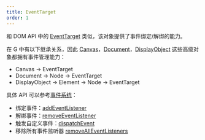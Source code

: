 ```yaml
---
title: EventTarget
order: 1
---
```


和 DOM API 中的 [EventTarget](https://developer.mozilla.org/en-US/docs/Web/API/EventTarget) 类似，该对象提供了事件绑定/解绑的能力。

在 G 中有以下继承关系，因此 [Canvas](/api/canvas/intro)，[Document](/api/builtin-objects/document)，[DisplayObject](/api/basic/display-object) 这些高级对象都拥有事件管理能力：

- Canvas -> EventTarget
- Document -> Node -> EventTarget
- DisplayObject -> Element -> Node -> EventTarget

具体 API 可以参考[事件系统](/api/event/intro)：

- 绑定事件：[addEventListener](/api/event/intro#addeventlistener)
- 解绑事件：[removeEventListener](/api/event/intro#removeeventlistener)
- 触发自定义事件：[dispatchEvent](/api/event/intro#dispatchevent)
- 移除所有事件监听器 [removeAllEventListeners](/api/event/intro#removealleventlisteners)
